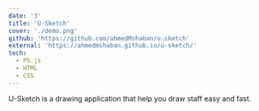 ```yaml
---
date: '3'
title: 'U-Sketch'
cover: './demo.png'
github: 'https://github.com/ahmedMshaban/u-sketch'
external: 'https://ahmedmshaban.github.io/u-sketch/'
tech:
  - P5.js
  - HTML
  - CSS
---
```


U-Sketch is a drawing application that help you draw staff easy and fast.